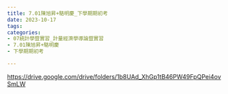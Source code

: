 ```yaml
---
title: 7.01陳旭昇+駱明慶_下學期期初考
date: 2023-10-17
tags: 
categories:
- 07統計學暨實習_計量經濟學導論暨實習
- 7.01陳旭昇+駱明慶
- 下學期期初考

---
```

https://drive.google.com/drive/folders/1b8UAd_XhGp1tB46PW49FpQPei4ovSmLW
